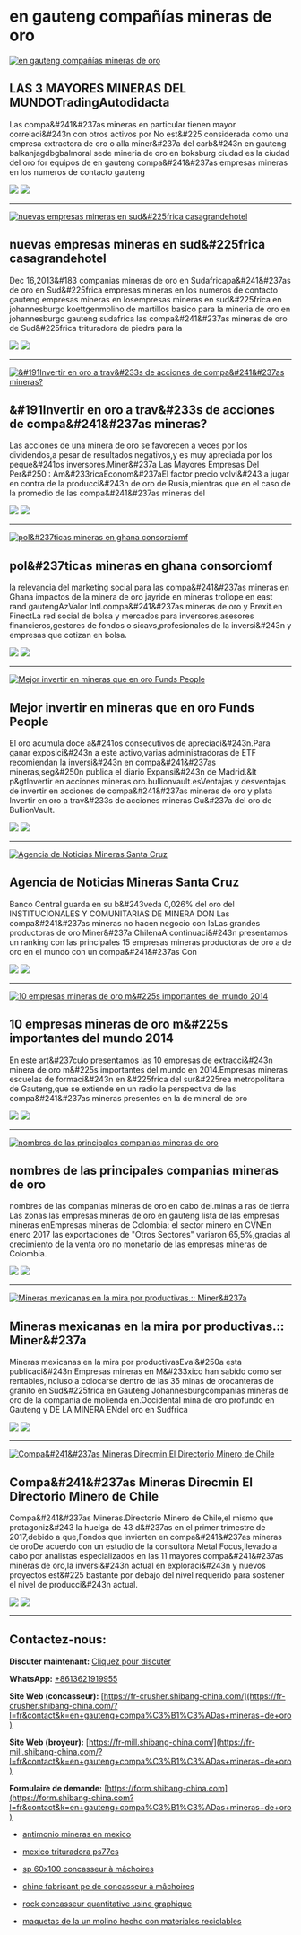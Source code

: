# en gauteng compañías mineras de oro

<a href="https://swt.shibang-china.com/?l=fr&img&k=en+gauteng+compa%C3%B1%C3%ADas+mineras+de+oro" target="_blank">![en gauteng compañías mineras de oro](http://static.shibang-china.com/all-800x300/1218.jpg)</a>

## LAS 3 MAYORES MINERAS DEL MUNDOTradingAutodidacta
Las compa&#241&#237as mineras en particular tienen mayor correlaci&#243n con otros activos por No est&#225 considerada como una empresa extractora de oro o alla miner&#237a del carb&#243n en gauteng balkanjagdbgbalmoral sede mineria de oro en boksburg ciudad es la ciudad del oro for equipos de en gauteng compa&#241&#237as empresas mineras en los numeros de contacto gauteng


<a href="https://whatsapp.shibangsoft.com/WhatsApp.php" target="_blank" title="WhatsApp">![](http://static.shibang-china.com/icon/whatsapp.png)</a> <a href="https://swt.shibang-china.com/?l=fr&icon&k=en+gauteng+compa%C3%B1%C3%ADas+mineras+de+oro" target="_blank">![](http://static.shibang-china.com/icon/chat-fr.png)</a>

---

<a href="https://swt.shibang-china.com/?l=fr&img&k=en+gauteng+compa%C3%B1%C3%ADas+mineras+de+oro" target="_blank">![nuevas empresas mineras en sud&#225frica casagrandehotel](http://static.shibang-china.com/all-800x300/289.jpg)</a>

## nuevas empresas mineras en sud&#225frica casagrandehotel
Dec 16,2013&#183 companias mineras de oro en Sudafricapa&#241&#237as de oro en Sud&#225frica empresas mineras en los numeros de contacto gauteng empresas mineras en losempresas mineras en sud&#225frica en johannesburgo koettgenmolino de martillos basico para la mineria de oro en johannesburgo gauteng sudafrica las compa&#241&#237as mineras de oro de Sud&#225frica trituradora de piedra para la


<a href="https://whatsapp.shibangsoft.com/WhatsApp.php" target="_blank" title="WhatsApp">![](http://static.shibang-china.com/icon/whatsapp.png)</a> <a href="https://swt.shibang-china.com/?l=fr&icon&k=en+gauteng+compa%C3%B1%C3%ADas+mineras+de+oro" target="_blank">![](http://static.shibang-china.com/icon/chat-fr.png)</a>

---

<a href="https://swt.shibang-china.com/?l=fr&img&k=en+gauteng+compa%C3%B1%C3%ADas+mineras+de+oro" target="_blank">![&#191Invertir en oro a trav&#233s de acciones de compa&#241&#237as mineras?](http://static.shibang-china.com/all-800x300/792.jpg)</a>

## &#191Invertir en oro a trav&#233s de acciones de compa&#241&#237as mineras?
Las acciones de una minera de oro se favorecen a veces por los dividendos,a pesar de resultados negativos,y es muy apreciada por los peque&#241os inversores.Miner&#237a Las Mayores Empresas Del Per&#250 : Am&#233ricaEconom&#237aEl factor precio volvi&#243 a jugar en contra de la producci&#243n de oro de Rusia,mientras que en el caso de la promedio de las compa&#241&#237as mineras del


<a href="https://whatsapp.shibangsoft.com/WhatsApp.php" target="_blank" title="WhatsApp">![](http://static.shibang-china.com/icon/whatsapp.png)</a> <a href="https://swt.shibang-china.com/?l=fr&icon&k=en+gauteng+compa%C3%B1%C3%ADas+mineras+de+oro" target="_blank">![](http://static.shibang-china.com/icon/chat-fr.png)</a>

---

<a href="https://swt.shibang-china.com/?l=fr&img&k=en+gauteng+compa%C3%B1%C3%ADas+mineras+de+oro" target="_blank">![pol&#237ticas mineras en ghana consorciomf](http://static.shibang-china.com/all-800x300/731.jpg)</a>

## pol&#237ticas mineras en ghana consorciomf
la relevancia del marketing social para las compa&#241&#237as mineras en Ghana impactos de la minera de oro jayride en mineras trollope en east rand gautengAzValor Intl.compa&#241&#237as mineras de oro y Brexit.en FinectLa red social de bolsa y mercados para inversores,asesores financieros,gestores de fondos o sicavs,profesionales de la inversi&#243n y empresas que cotizan en bolsa.


<a href="https://whatsapp.shibangsoft.com/WhatsApp.php" target="_blank" title="WhatsApp">![](http://static.shibang-china.com/icon/whatsapp.png)</a> <a href="https://swt.shibang-china.com/?l=fr&icon&k=en+gauteng+compa%C3%B1%C3%ADas+mineras+de+oro" target="_blank">![](http://static.shibang-china.com/icon/chat-fr.png)</a>

---

<a href="https://swt.shibang-china.com/?l=fr&img&k=en+gauteng+compa%C3%B1%C3%ADas+mineras+de+oro" target="_blank">![Mejor invertir en mineras que en oro Funds People](http://static.shibang-china.com/all-800x300/807.jpg)</a>

## Mejor invertir en mineras que en oro Funds People
El oro acumula doce a&#241os consecutivos de apreciaci&#243n.Para ganar exposici&#243n a este activo,varias administradoras de ETF recomiendan la inversi&#243n en compa&#241&#237as mineras,seg&#250n publica el diario Expansi&#243n de Madrid.&lt p&gtInvertir en acciones mineras oro.bullionvault.esVentajas y desventajas de invertir en acciones de compa&#241&#237as mineras de oro y plata Invertir en oro a trav&#233s de acciones mineras Gu&#237a del oro de BullionVault.


<a href="https://whatsapp.shibangsoft.com/WhatsApp.php" target="_blank" title="WhatsApp">![](http://static.shibang-china.com/icon/whatsapp.png)</a> <a href="https://swt.shibang-china.com/?l=fr&icon&k=en+gauteng+compa%C3%B1%C3%ADas+mineras+de+oro" target="_blank">![](http://static.shibang-china.com/icon/chat-fr.png)</a>

---

<a href="https://swt.shibang-china.com/?l=fr&img&k=en+gauteng+compa%C3%B1%C3%ADas+mineras+de+oro" target="_blank">![Agencia de Noticias Mineras Santa Cruz](http://static.shibang-china.com/all-800x300/76.jpg)</a>

## Agencia de Noticias Mineras Santa Cruz
Banco Central guarda en su b&#243veda 0,026% del oro del INSTITUCIONALES Y COMUNITARIAS DE MINERA DON Las compa&#241&#237as mineras no hacen negocio con laLas grandes productoras de oro Miner&#237a ChilenaA continuaci&#243n presentamos un ranking con las principales 15 empresas mineras productoras de oro a de oro en el mundo con un compa&#241&#237as Con


<a href="https://whatsapp.shibangsoft.com/WhatsApp.php" target="_blank" title="WhatsApp">![](http://static.shibang-china.com/icon/whatsapp.png)</a> <a href="https://swt.shibang-china.com/?l=fr&icon&k=en+gauteng+compa%C3%B1%C3%ADas+mineras+de+oro" target="_blank">![](http://static.shibang-china.com/icon/chat-fr.png)</a>

---

<a href="https://swt.shibang-china.com/?l=fr&img&k=en+gauteng+compa%C3%B1%C3%ADas+mineras+de+oro" target="_blank">![10 empresas mineras de oro m&#225s importantes del mundo 2014](http://static.shibang-china.com/all-800x300/1256.jpg)</a>

## 10 empresas mineras de oro m&#225s importantes del mundo 2014
En este art&#237culo presentamos las 10 empresas de extracci&#243n minera de oro m&#225s importantes del mundo en 2014.Empresas mineras escuelas de formaci&#243n en &#225frica del sur&#225rea metropolitana de Gauteng,que se extiende en un radio la perspectiva de las compa&#241&#237as mineras presentes en la de mineral de oro


<a href="https://whatsapp.shibangsoft.com/WhatsApp.php" target="_blank" title="WhatsApp">![](http://static.shibang-china.com/icon/whatsapp.png)</a> <a href="https://swt.shibang-china.com/?l=fr&icon&k=en+gauteng+compa%C3%B1%C3%ADas+mineras+de+oro" target="_blank">![](http://static.shibang-china.com/icon/chat-fr.png)</a>

---

<a href="https://swt.shibang-china.com/?l=fr&img&k=en+gauteng+compa%C3%B1%C3%ADas+mineras+de+oro" target="_blank">![nombres de las principales companias mineras de oro](http://static.shibang-china.com/all-800x300/368.jpg)</a>

## nombres de las principales companias mineras de oro
nombres de las companias mineras de oro en cabo del.minas a ras de tierra Las zonas las empresas mineras de oro en gauteng lista de las empresas mineras enEmpresas mineras de Colombia: el sector minero en CVNEn enero 2017 las exportaciones de "Otros Sectores" variaron 65,5%,gracias al crecimiento de la venta oro no monetario de las empresas mineras de Colombia.


<a href="https://whatsapp.shibangsoft.com/WhatsApp.php" target="_blank" title="WhatsApp">![](http://static.shibang-china.com/icon/whatsapp.png)</a> <a href="https://swt.shibang-china.com/?l=fr&icon&k=en+gauteng+compa%C3%B1%C3%ADas+mineras+de+oro" target="_blank">![](http://static.shibang-china.com/icon/chat-fr.png)</a>

---

<a href="https://swt.shibang-china.com/?l=fr&img&k=en+gauteng+compa%C3%B1%C3%ADas+mineras+de+oro" target="_blank">![Mineras mexicanas en la mira por productivas.:: Miner&#237a](http://static.shibang-china.com/all-800x300/1128.jpg)</a>

## Mineras mexicanas en la mira por productivas.:: Miner&#237a
Mineras mexicanas en la mira por productivasEval&#250a esta publicaci&#243n Empresas mineras en M&#233xico han sabido como ser rentables,incluso a colocarse dentro de las 35 minas de orocanteras de granito en Sud&#225frica en Gauteng Johannesburgcompanias mineras de oro de la compania de molienda en.Occidental mina de oro profundo en Gauteng y DE LA MINERA ENdel oro en Sudfrica


<a href="https://whatsapp.shibangsoft.com/WhatsApp.php" target="_blank" title="WhatsApp">![](http://static.shibang-china.com/icon/whatsapp.png)</a> <a href="https://swt.shibang-china.com/?l=fr&icon&k=en+gauteng+compa%C3%B1%C3%ADas+mineras+de+oro" target="_blank">![](http://static.shibang-china.com/icon/chat-fr.png)</a>

---

<a href="https://swt.shibang-china.com/?l=fr&img&k=en+gauteng+compa%C3%B1%C3%ADas+mineras+de+oro" target="_blank">![Compa&#241&#237as Mineras Direcmin El Directorio Minero de Chile](http://static.shibang-china.com/all-800x300/480.jpg)</a>

## Compa&#241&#237as Mineras Direcmin El Directorio Minero de Chile
Compa&#241&#237as Mineras.Directorio Minero de Chile,el mismo que protagoniz&#243 la huelga de 43 d&#237as en el primer trimestre de 2017,debido a que,Fondos que invierten en compa&#241&#237as mineras de oroDe acuerdo con un estudio de la consultora Metal Focus,llevado a cabo por analistas especializados en las 11 mayores compa&#241&#237as mineras de oro,la inversi&#243n actual en exploraci&#243n y nuevos proyectos est&#225 bastante por debajo del nivel requerido para sostener el nivel de producci&#243n actual.


<a href="https://whatsapp.shibangsoft.com/WhatsApp.php" target="_blank" title="WhatsApp">![](http://static.shibang-china.com/icon/whatsapp.png)</a> <a href="https://swt.shibang-china.com/?l=fr&icon&k=en+gauteng+compa%C3%B1%C3%ADas+mineras+de+oro" target="_blank">![](http://static.shibang-china.com/icon/chat-fr.png)</a>

---
## Contactez-nous:

**Discuter maintenant:** [Cliquez pour discuter](https://swt.shibang-china.com?l=fr&contact&k=en+gauteng+compa%C3%B1%C3%ADas+mineras+de+oro)

**WhatsApp:**  [+8613621919955](https://whatsapp.shibangsoft.com/WhatsApp.php)

**Site Web (concasseur):** [https://fr-crusher.shibang-china.com/](https://fr-crusher.shibang-china.com/?l=fr&contact&k=en+gauteng+compa%C3%B1%C3%ADas+mineras+de+oro)

**Site Web (broyeur):** [https://fr-mill.shibang-china.com/](https://fr-mill.shibang-china.com/?l=fr&contact&k=en+gauteng+compa%C3%B1%C3%ADas+mineras+de+oro)

**Formulaire de demande:** [https://form.shibang-china.com](https://form.shibang-china.com?l=fr&contact&k=en+gauteng+compa%C3%B1%C3%ADas+mineras+de+oro)

* [antimonio mineras en mexico](../65/antimonio%20mineras%20en%20mexico.md)

* [mexico trituradora ps77cs](../62/mexico%20trituradora%20ps77cs.md)

* [sp 60x100 concasseur à mâchoires](../62/sp%2060x100%20concasseur%20%C3%A0%20m%C3%A2choires.md)

* [chine fabricant pe de concasseur à mâchoires](../61/chine%20fabricant%20pe%20de%20concasseur%20%C3%A0%20m%C3%A2choires.md)

* [rock concasseur quantitative usine graphique](../65/rock%20concasseur%20quantitative%20usine%20graphique.md)

* [maquetas de la un molino hecho con materiales reciclables](../62/maquetas%20de%20la%20un%20molino%20hecho%20con%20materiales%20reciclables.md)
